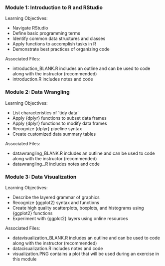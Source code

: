 ### Module 1: Introduction to R and RStudio  
Learning Objectives:  
- Navigate RStudio  
- Define basic programming terms  
- Identify common data structures and classes  
- Apply functions to accomplish tasks in R  
- Demonstrate best practices of organizing code  

Associated Files:  
- introduction_BLANK.R includes an outline and can be used to code along with the instructor (recommended)  
- introduction.R includes notes and code  

### Module 2: Data Wrangling  
Learning Objectives:  
- List characteristics of 'tidy data'  
- Apply {dplyr} functions to subset data frames  
- Apply {dplyr} functions to modify data frames  
- Recognize {dplyr} pipeline syntax  
- Create customized data summary tables  

Associated Files:  
- datawrangling_BLANK.R includes an outline and can be used to code along with the instructor (recommended)  
- datawrangling_.R includes notes and code  

### Module 3: Data Visualization  
Learning Objectives:  
- Describe the layered grammar of graphics  
- Recognize {ggplot2} syntax and functions  
- Create high quality scatterplots, boxplots, and histograms using {ggplot2} functions  
- Experiment with {ggplot2} layers using online resources  

Associated Files:  
- datavisualization_BLANK.R includes an outline and can be used to code along with the instructor (recommended)  
- datacisualization.R includes notes and code  
- visualization.PNG contains a plot that will be used during an exercise in this module  
